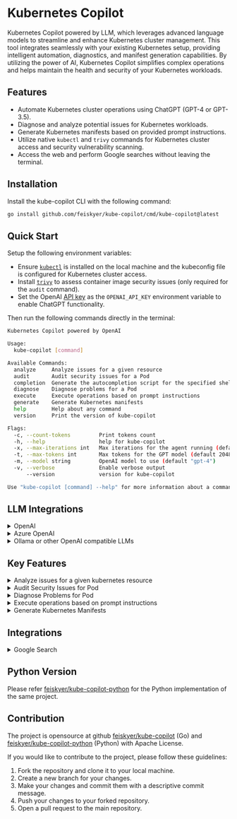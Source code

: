 # Kubernetes Copilot

Kubernetes Copilot powered by LLM, which leverages advanced language models to streamline and enhance Kubernetes cluster management. This tool integrates seamlessly with your existing Kubernetes setup, providing intelligent automation, diagnostics, and manifest generation capabilities. By utilizing the power of AI, Kubernetes Copilot simplifies complex operations and helps maintain the health and security of your Kubernetes workloads.

## Features

- Automate Kubernetes cluster operations using ChatGPT (GPT-4 or GPT-3.5).
- Diagnose and analyze potential issues for Kubernetes workloads.
- Generate Kubernetes manifests based on provided prompt instructions.
- Utilize native `kubectl` and `trivy` commands for Kubernetes cluster access and security vulnerability scanning.
- Access the web and perform Google searches without leaving the terminal.

## Installation

Install the kube-copilot CLI with the following command:

```sh
go install github.com/feiskyer/kube-copilot/cmd/kube-copilot@latest
```

## Quick Start

Setup the following environment variables:

- Ensure [`kubectl`](https://kubernetes.io/docs/tasks/tools/install-kubectl-linux/) is installed on the local machine and the kubeconfig file is configured for Kubernetes cluster access.
- Install [`trivy`](https://github.com/aquasecurity/trivy) to assess container image security issues (only required for the `audit` command).
- Set the OpenAI [API key](https://platform.openai.com/account/api-keys) as the `OPENAI_API_KEY` environment variable to enable ChatGPT functionality.

Then run the following commands directly in the terminal:

```sh
Kubernetes Copilot powered by OpenAI

Usage:
  kube-copilot [command]

Available Commands:
  analyze     Analyze issues for a given resource
  audit       Audit security issues for a Pod
  completion  Generate the autocompletion script for the specified shell
  diagnose    Diagnose problems for a Pod
  execute     Execute operations based on prompt instructions
  generate    Generate Kubernetes manifests
  help        Help about any command
  version     Print the version of kube-copilot

Flags:
  -c, --count-tokens         Print tokens count
  -h, --help                 help for kube-copilot
  -x, --max-iterations int   Max iterations for the agent running (default 10)
  -t, --max-tokens int       Max tokens for the GPT model (default 2048)
  -m, --model string         OpenAI model to use (default "gpt-4")
  -v, --verbose              Enable verbose output
      --version              version for kube-copilot

Use "kube-copilot [command] --help" for more information about a command.
```

## LLM Integrations

<details>
<summary>OpenAI</summary>

Set the OpenAI [API key](https://platform.openai.com/account/api-keys) as the `OPENAI_API_KEY` environment variable to enable OpenAI functionality.
</details>

<details>

<summary>Azure OpenAI</summary>

For [Azure OpenAI service](https://learn.microsoft.com/en-us/azure/cognitive-services/openai/quickstart?tabs=command-line&pivots=rest-api#retrieve-key-and-endpoint), set the following environment variables:

- `AZURE_OPENAI_API_KEY=<your-api-key>`
- `AZURE_OPENAI_API_BASE=https://<replace-this>.openai.azure.com/`
- `AZURE_OPENAI_API_VERSION=2025-03-01-preview`

</details>

<details>
<summary>Ollama or other OpenAI compatible LLMs</summary>

For Ollama or other OpenAI compatible LLMs, set the following environment variables:

- `OPENAI_API_KEY=<your-api-key>`
- `OPENAI_API_BASE='http://localhost:11434/v1'` (or your own base URL)

</details>

## Key Features

<details>
<summary>Analyze issues for a given kubernetes resource</summary>

`kube-copilot analyze [--resource pod] --name <resource-name> [--namespace <namespace>]` will analyze potential issues for the given resource object:

```sh
Analyze issues for a given resource

Usage:
  kube-copilot analyze [flags]

Flags:
  -h, --help               help for analyze
  -n, --name string        Resource name
  -s, --namespace string   Resource namespace (default "default")
  -r, --resource string    Resource type (default "pod")

Global Flags:
  -c, --count-tokens         Print tokens count
  -x, --max-iterations int   Max iterations for the agent running (default 10)
  -t, --max-tokens int       Max tokens for the GPT model (default 2048)
  -m, --model string         OpenAI model to use (default "gpt-4o")
  -v, --verbose              Enable verbose output
```

</details>

<details>
<summary>Audit Security Issues for Pod</summary>

`kube-copilot audit --name <pod-name> [--namespace <namespace>]` will audit security issues for a Pod:

```sh
Audit security issues for a Pod

Usage:
  kube-copilot audit [flags]

Flags:
  -h, --help               help for audit
  -n, --name string        Resource name
  -s, --namespace string   Resource namespace (default "default")

Global Flags:
  -c, --count-tokens         Print tokens count
  -x, --max-iterations int   Max iterations for the agent running (default 10)
  -t, --max-tokens int       Max tokens for the GPT model (default 2048)
  -m, --model string         OpenAI model to use (default "gpt-4o")
  -v, --verbose              Enable verbose output
```

</details>


<details>
<summary>Diagnose Problems for Pod</summary>

`kube-copilot diagnose --name <pod-name> [--namespace <namespace>]` will diagnose problems for a Pod:

```sh
Diagnose problems for a Pod

Usage:
  kube-copilot diagnose [flags]

Flags:
  -h, --help               help for diagnose
  -n, --name string        Resource name
  -s, --namespace string   Resource namespace (default "default")

Global Flags:
  -c, --count-tokens         Print tokens count
  -x, --max-iterations int   Max iterations for the agent running (default 10)
  -t, --max-tokens int       Max tokens for the GPT model (default 2048)
  -m, --model string         OpenAI model to use (default "gpt-4o")
  -v, --verbose              Enable verbose output
```

</details>

<details>
<summary>Execute operations based on prompt instructions</summary>

`kube-copilot execute --instructions <instructions>` will execute operations based on prompt instructions.
It could also be used to ask any questions.

```sh
Execute operations based on prompt instructions

Usage:
  kube-copilot execute [flags]

Flags:
  -h, --help                  help for execute
  -i, --instructions string   instructions to execute

Global Flags:
  -c, --count-tokens         Print tokens count
  -x, --max-iterations int   Max iterations for the agent running (default 10)
  -t, --max-tokens int       Max tokens for the GPT model (default 2048)
  -m, --model string         OpenAI model to use (default "gpt-4o")
  -v, --verbose              Enable verbose output
```

</details>

<details>
<summary>Generate Kubernetes Manifests</summary>

Use the `kube-copilot generate --prompt <prompt>` command to create Kubernetes manifests based on
the provided prompt instructions. After generating the manifests, you will be
prompted to confirm whether you want to apply them.

```sh
Generate Kubernetes manifests

Usage:
  kube-copilot generate [flags]

Flags:
  -h, --help            help for generate
  -p, --prompt string   Prompts to generate Kubernetes manifests

Global Flags:
  -c, --count-tokens         Print tokens count
  -x, --max-iterations int   Max iterations for the agent running (default 10)
  -t, --max-tokens int       Max tokens for the GPT model (default 2048)
  -m, --model string         OpenAI model to use (default "gpt-4o")
  -v, --verbose              Enable verbose output
```

</details>

## Integrations

<details>
<summary>Google Search</summary>

Large language models are trained with outdated data, and hence may lack the most current information or miss out on recent developments. This is where Google Search becomes an optional tool. By integrating real-time search capabilities, LLMs can access the latest data, ensuring that responses are not only accurate but also up-to-date.

To enable it, set `GOOGLE_API_KEY` and `GOOGLE_CSE_ID` (obtain API key from [Google Cloud](https://cloud.google.com/docs/authentication/api-keys?visit_id=638154888929258210-4085587461) and CSE ID from [Google CSE](http://www.google.com/cse/)).
</details>

## Python Version

Please refer [feiskyer/kube-copilot-python](https://github.com/feiskyer/kube-copilot-python) for the Python implementation of the same project.

## Contribution

The project is opensource at github [feiskyer/kube-copilot](https://github.com/feiskyer/kube-copilot) (Go) and [feiskyer/kube-copilot-python](https://github.com/feiskyer/kube-copilot-python) (Python) with Apache License.

If you would like to contribute to the project, please follow these guidelines:

1. Fork the repository and clone it to your local machine.
2. Create a new branch for your changes.
3. Make your changes and commit them with a descriptive commit message.
4. Push your changes to your forked repository.
5. Open a pull request to the main repository.
